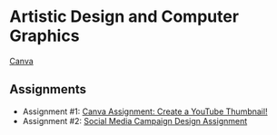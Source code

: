 
# Artistic Design and Computer Graphics

[Canva](../canva/index.md)

## Assignments

- Assignment #1: [Canva Assignment: Create a YouTube Thumbnail!](../canva/assignments/assign1.md)
- Assignment #2: [Social Media Campaign Design Assignment](assignments/assign1.md)
  